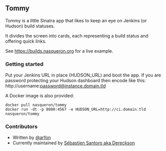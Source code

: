 ## Tommy

Tommy is a little Sinatra app that likes to keep an eye on Jenkins (or Hudson)
build statuses.

It divides the screen into cards, each representing a build status
and offering quick links.

See https://builds.nasqueron.org for a live example.

### Getting started

Put your Jenkins URL in place (HUDSON_URL) and boot the app.
If you are password protecting your Hudson dashboard then encode like this:
http://username:password@instance.domain.tld

A Docker image is also provided:

```
docker pull nasqueron/tommy
docker run -dt -p 8080:4567 -e HUDSON_URL=http://ci.domain.tld nasqueron/tommy
```
 
### Contributors

* Written by [@arfon](http://twitter.com/arfon "Twitter")
* Currently maintained by
  [Sébastien Santoro aka Dereckson](https://www.dereckson.be/)
